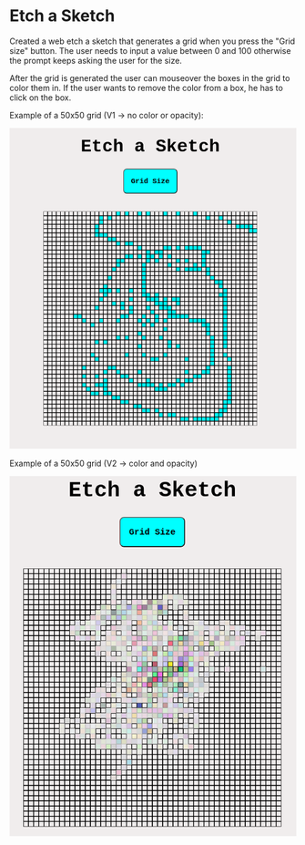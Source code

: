 # Etch a Sketch

Created a web etch a sketch that generates a grid when you press the "Grid size" button.
The user needs to input a value between 0 and 100 otherwise the prompt keeps asking the user
for the size.

After the grid is generated the user can mouseover the boxes in the grid to color them in.
If the user wants to remove the color from a box, he has to click on the box.

Example of a 50x50 grid (V1 -> no color or opacity):

![etch-a-sketch](etch-a-sketch.png)

Example of a 50x50 grid (V2 -> color and opacity)

![etch-a-sketch2](etch-a-sketch2.png)
